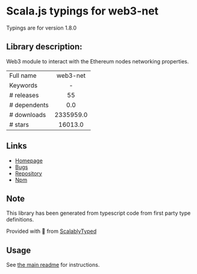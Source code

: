 
# Scala.js typings for web3-net

Typings are for version 1.8.0

## Library description:
Web3 module to interact with the Ethereum nodes networking properties.

|                    |                 |
| ------------------ | :-------------: |
| Full name          | web3-net |
| Keywords           | - |
| # releases         | 55 |
| # dependents       | 0.0 |
| # downloads        | 2335959.0 |
| # stars            | 16013.0 |

## Links
- [Homepage](https://github.com/ethereum/web3.js/tree/1.x#readme)
- [Bugs](https://github.com/ethereum/web3.js/issues)
- [Repository](https://github.com/ethereum/web3.js/tree/1.x)
- [Npm](https://www.npmjs.com/package/web3-net)
    


## Note
This library has been generated from typescript code from first party type definitions.

Provided with :purple_heart: from [ScalablyTyped](https://github.com/oyvindberg/ScalablyTyped)

## Usage
See [the main readme](../../readme.md) for instructions.



